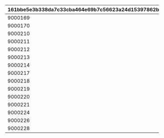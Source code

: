 |161bbe5e3b338da7c33cba464e69b7c56623a24d15397862b88830eb793f4947|4157c2543b90d6506486d0515705a7092bca0e179f852e84ee697c672d110021|18c89ab7a9b4635216d11ed941b700ae6e73d7a75f4592457dc7be65a791fa39|
| --- | --- | --- |
|9000169|421|2816|
|9000170|751|2816|
|9000210|1061|2816|
|9000211|1361|2816|
|9000212|1671|2816|
|9000213|1801|2816|
|9000214|1981|2816|
|9000217|2281|2816|
|9000218|2591|2816|
|9000219|2891|2816|
|9000220|3201|2816|
|9000221|3511|2816|
|9000224|3791|2816|
|9000226|4091|2816|
|9000228|4092|2816|